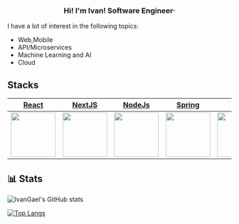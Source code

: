 <h3 align="center">Hi! I'm Ivan! Software Engineer·</h3>

I have a lot of interest in the following topics:

- Web,Mobile
- API/Microservices
- Machine Learning and AI 
- Cloud

## Stacks

| [React](https://reactjs.org/) | [NextJS](https://github.com/TopCli) | [NodeJs](https://nodejs.org/) | [Spring](https://img.shields.io/badge/spring-%236DB33F.svg?style=for-the-badge&logo=spring&logoColor=white) | [Go](https://go.dev/) | [OpenAlly](https://github.com/OpenAlly) | [Flutter](https://flutter.dev/) |
| :---: | :---: | :---: | :---: | :---: | :---: | :---: |
| <img src="https://img.shields.io/static/v1?label=&message=React&color=61DAFB&logo=react&logoColor=FFFFFF" width="100"> | <img src="https://img.shields.io/static/v1?label=&message=Nextjs&color=000000&logo=nextjs&logoColor=FFFFFF" width="100"> | <img src="https://img.shields.io/static/v1?label=&message=Node.js&color=339933&logo=nodedotjs&logoColor=FFFFFF" width="100"> | <img src="https://img.shields.io/badge/spring-%236DB33F.svg?style=for-the-badge&logo=spring&logoColor=white" width="100"> | <img src="https://img.shields.io/static/v1?label=&message=Go&color=007d9c&logo=go&logoColor=FFFFFF" width="100"> | <img src="https://avatars.githubusercontent.com/u/113172904?s=200&v=4" width="100"> | <img src="https://img.shields.io/static/v1?label=&message=Flutter&color=61DAFB&logo=flutter&logoColor=FFFFFF" width="100"> |


## 📊 Stats

![IvanGael's GitHub stats](https://github-readme-stats.vercel.app/api?username=IvanGael&show_icons=true&count_private=true&title_color=2ecc71&icon_color=2ecc71)

[![Top Langs](https://github-readme-stats.vercel.app/api/top-langs/?username=IvanGael&layout=compact)](https://github.com/anuraghazra/github-readme-stats) 

